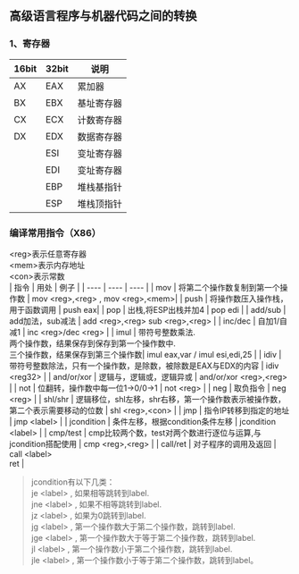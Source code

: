 ## 高级语言程序与机器代码之间的转换
### 1、寄存器
|  16bit   | 32bit  | 说明 |
|  ----  | ----  | ----  |
| AX  | EAX | 累加器 |
| BX  | EBX | 基址寄存器 |
| CX  | ECX | 计数寄存器 |
| DX  | EDX | 数据寄存器 |
|   | ESI | 变址寄存器 |
|   | EDI | 变址寄存器 |
|   | EBP | 堆栈基指针 |
|   | ESP | 堆栈顶指针 |
### 编译常用指令（X86）
\<reg\>表示任意寄存器<br>
\<mem\>表示内存地址<br>
\<con\>表示常数<br>
|  指令   | 用处  | 例子 |
|  ----  | ----  | ----  |
| mov  | 将第二个操作数复制到第一个操作数 | mov \<reg\>,\<reg\> , mov \<reg\>,\<mem\>|
| push  | 将操作数压入操作栈，用于函数调用 | push eax|
| pop  | 出栈,将ESP出栈并加4 | pop edi |
| add/sub  | add加法，sub减法 | add \<reg\>,\<reg\> sub \<reg\>,\<reg\> |
| inc/dec  | 自加1/自减1 | inc \<reg\>/dec \<reg\> |
| imul  | 带符号整数乘法.<br>两个操作数，结果保存到保存到第一个操作数中.<br> 三个操作数，结果保存到第三个操作数| imul eax,var / imul esi,edi,25 |
| idiv  | 带符号整数除法，只有一个操作数，是除数，被除数是EAX与EDX的内容 | idiv \<reg32\> |
| and/or/xor | 逻辑与，逻辑或，逻辑异或 | and/or/xor \<reg\>,\<reg\> |
| not | 位翻转，操作数中每一位1->0/0->1 | not \<reg\> |
| neg | 取负指令 | neg \<reg\> |
| shl/shr | 逻辑移位，shl左移，shr右移，第一个操作数表示被操作数，第二个表示需要移动的位数 | shl \<reg\>,\<con\> |
| jmp | 指令IP转移到指定的地址 | jmp \<label\> |
| jcondition | 条件左移，根据condition条件左移 | jcondition \<label\> |
| cmp/test | cmp比较两个数，test对两个数进行逐位与运算,与jcondition搭配使用 | cmp \<reg\>,\<reg\> |
| call/ret | 对子程序的调用及返回 | call \<label\><br>ret |
> jcondition有以下几类：<br>je \<label\> , 如果相等跳转到label.<br>jne \<label\> , 如果不相等跳转到label.<br>jz \<label\> , 如果为0跳转到label.<br>jg \<label\> , 第一个操作数大于第二个操作数，跳转到label.<br>jge \<label\> , 第一个操作数大于等于第二个操作数，跳转到label.<br>jl \<label\> , 第一个操作数小于第二个操作数，跳转到label.<br>jle \<label\> , 第一个操作数小于等于第二个操作数，跳转到label。 
